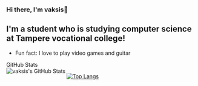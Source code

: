### Hi there, I'm vaksis👋


## I'm a student who is studying computer science at Tampere vocational college!

- Fun fact: I love to play video games and guitar

<summary>GitHub Stats</summary>

<img align="left" alt="vaksis's GitHub Stats" src="https://github-readme-stats.vercel.app/api?username=vaksis&show_icons=true&hide_border=true" />

[![Top Langs](https://github-readme-stats.vercel.app/api/top-langs/?username=vaksis&langs_count=10)](https://github.com/anuraghazra/github-readme-stats)








